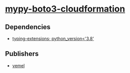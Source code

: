 # [mypy-boto3-cloudformation](https://pypi.org/project/mypy-boto3-cloudformation)

## Dependencies
- [typing-extensions; python_version<'3.8'](packages/t/typing-extensions.md)



## Publishers
- [vemel](https://pypi.org/user/vemel)

